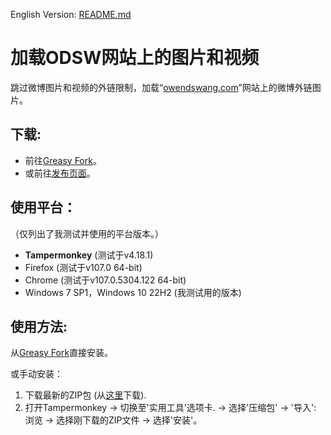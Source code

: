 English Version: [README.md](README.md)

# 加载ODSW网站上的图片和视频
跳过微博图片和视频的外链限制，加载“[owendswang.com](https://www.owendswang.com)”网站上的微博外链图片。

## 下载:
- 前往[Greasy Fork](https://greasyfork.org/scripts/455376)。
- 或前往[发布页面](https://github.com/owendswang/Load-pictures-on-ODSW/releases)。

## 使用平台：
（仅列出了我测试并使用的平台版本。）
- **Tampermonkey** (测试于v4.18.1)
- Firefox (测试于v107.0 64-bit)
- Chrome (测试于v107.0.5304.122 64-bit)
- Windows 7 SP1，Windows 10 22H2 (我测试用的版本)

## 使用方法:
从[Greasy Fork](https://greasyfork.org/scripts/455376)直接安装。

或手动安装：
1. 下载最新的ZIP包 (从[这里](https://github.com/owendswang/Load-pictures-on-ODSW/releases)下载).
2. 打开Tampermonkey -> 切换至'实用工具'选项卡. -> 选择'压缩包' -> '导入': 浏览 -> 选择刚下载的ZIP文件 -> 选择'安装'。
